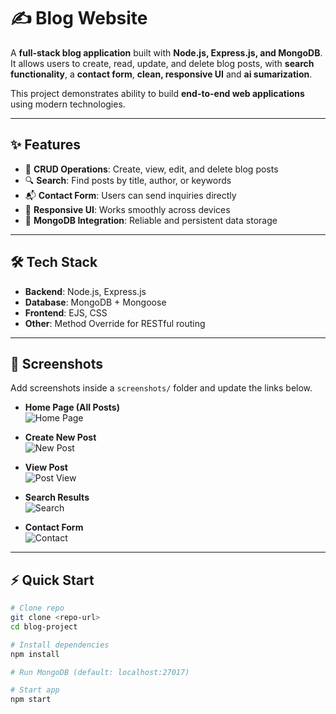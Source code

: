 # ✍️ Blog Website  

A **full-stack blog application** built with **Node.js, Express.js, and MongoDB**.  
It allows users to create, read, update, and delete blog posts, with **search functionality**, a **contact form**, **clean, responsive UI** and **ai sumarization**.  

This project demonstrates ability to build **end-to-end web applications** using modern technologies.  

---

## ✨ Features  

- 📝 **CRUD Operations**: Create, view, edit, and delete blog posts  
- 🔍 **Search**: Find posts by title, author, or keywords  
- 📬 **Contact Form**: Users can send inquiries directly  
- 📱 **Responsive UI**: Works smoothly across devices  
- 💾 **MongoDB Integration**: Reliable and persistent data storage  

---

## 🛠 Tech Stack  

- **Backend**: Node.js, Express.js  
- **Database**: MongoDB + Mongoose  
- **Frontend**: EJS, CSS  
- **Other**: Method Override for RESTful routing  

---

## 📸 Screenshots  

Add screenshots inside a `screenshots/` folder and update the links below.  

- **Home Page (All Posts)**  
  ![Home Page](screenshots/home.png)  

- **Create New Post**  
  ![New Post](screenshots/new-post.png)  

- **View Post**  
  ![Post View](screenshots/post-view.png)  

- **Search Results**  
  ![Search](screenshots/search.png)  

- **Contact Form**  
  ![Contact](screenshots/contact.png)  

---

## ⚡ Quick Start  

```bash
# Clone repo
git clone <repo-url>
cd blog-project

# Install dependencies
npm install

# Run MongoDB (default: localhost:27017)

# Start app
npm start
